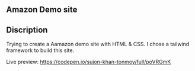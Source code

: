 ## Amazon Demo site

## Discription

Trying to create a Aamazon demo site with HTML & CSS. I chose a tailwind framework to build this site.

Live preview: <https://codepen.io/sujon-khan-tonmoy/full/poVRGmK>